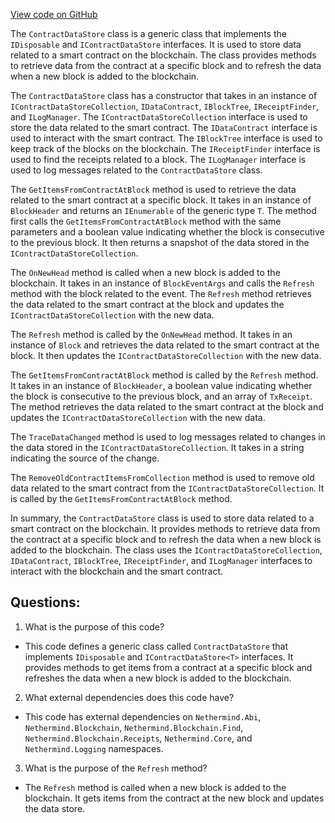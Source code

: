[View code on GitHub](https://github.com/NethermindEth/nethermind/src/Nethermind/Nethermind.Consensus.AuRa/Contracts/DataStore/ContractDataStore.cs)

The `ContractDataStore` class is a generic class that implements the `IDisposable` and `IContractDataStore` interfaces. It is used to store data related to a smart contract on the blockchain. The class provides methods to retrieve data from the contract at a specific block and to refresh the data when a new block is added to the blockchain.

The `ContractDataStore` class has a constructor that takes in an instance of `IContractDataStoreCollection`, `IDataContract`, `IBlockTree`, `IReceiptFinder`, and `ILogManager`. The `IContractDataStoreCollection` interface is used to store the data related to the smart contract. The `IDataContract` interface is used to interact with the smart contract. The `IBlockTree` interface is used to keep track of the blocks on the blockchain. The `IReceiptFinder` interface is used to find the receipts related to a block. The `ILogManager` interface is used to log messages related to the `ContractDataStore` class.

The `GetItemsFromContractAtBlock` method is used to retrieve the data related to the smart contract at a specific block. It takes in an instance of `BlockHeader` and returns an `IEnumerable` of the generic type `T`. The method first calls the `GetItemsFromContractAtBlock` method with the same parameters and a boolean value indicating whether the block is consecutive to the previous block. It then returns a snapshot of the data stored in the `IContractDataStoreCollection`.

The `OnNewHead` method is called when a new block is added to the blockchain. It takes in an instance of `BlockEventArgs` and calls the `Refresh` method with the block related to the event. The `Refresh` method retrieves the data related to the smart contract at the block and updates the `IContractDataStoreCollection` with the new data.

The `Refresh` method is called by the `OnNewHead` method. It takes in an instance of `Block` and retrieves the data related to the smart contract at the block. It then updates the `IContractDataStoreCollection` with the new data.

The `GetItemsFromContractAtBlock` method is called by the `Refresh` method. It takes in an instance of `BlockHeader`, a boolean value indicating whether the block is consecutive to the previous block, and an array of `TxReceipt`. The method retrieves the data related to the smart contract at the block and updates the `IContractDataStoreCollection` with the new data.

The `TraceDataChanged` method is used to log messages related to changes in the data stored in the `IContractDataStoreCollection`. It takes in a string indicating the source of the change.

The `RemoveOldContractItemsFromCollection` method is used to remove old data related to the smart contract from the `IContractDataStoreCollection`. It is called by the `GetItemsFromContractAtBlock` method.

In summary, the `ContractDataStore` class is used to store data related to a smart contract on the blockchain. It provides methods to retrieve data from the contract at a specific block and to refresh the data when a new block is added to the blockchain. The class uses the `IContractDataStoreCollection`, `IDataContract`, `IBlockTree`, `IReceiptFinder`, and `ILogManager` interfaces to interact with the blockchain and the smart contract.
## Questions: 
 1. What is the purpose of this code?
- This code defines a generic class called `ContractDataStore` that implements `IDisposable` and `IContractDataStore<T>` interfaces. It provides methods to get items from a contract at a specific block and refreshes the data when a new block is added to the blockchain.

2. What external dependencies does this code have?
- This code has external dependencies on `Nethermind.Abi`, `Nethermind.Blockchain`, `Nethermind.Blockchain.Find`, `Nethermind.Blockchain.Receipts`, `Nethermind.Core`, and `Nethermind.Logging` namespaces.

3. What is the purpose of the `Refresh` method?
- The `Refresh` method is called when a new block is added to the blockchain. It gets items from the contract at the new block and updates the data store.